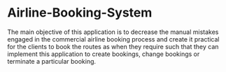 # Airline-Booking-System
The main objective of this application is to decrease the manual mistakes engaged in the commercial airline booking process and create it practical for the clients to book the routes as when they require such that they can implement this application to create bookings, change bookings or terminate a particular booking. 
